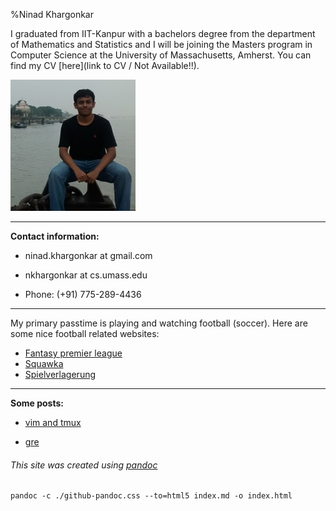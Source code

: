 %Ninad Khargonkar	

I graduated from IIT-Kanpur with a bachelors degree from the department of
Mathematics and Statistics and I will be joining the Masters program in Computer
 Science at the University of Massachusetts, Amherst. 
You can find my CV [here](link to CV / Not Available!!).

![](ninad.jpg)

---

**Contact information:**

 * ninad.khargonkar at gmail.com
 
 * nkhargonkar at cs.umass.edu	
 
 * Phone: (+91) 775-289-4436	

---

My primary passtime is playing and watching football (soccer). Here are
some nice football related websites:

 * [Fantasy premier league](http://fantasy.premierleague.com/)
 * [Squawka](http://www.squawka.com/home/)
 * [Spielverlagerung](http://spielverlagerung.com/)

---

**Some posts:**

- [vim and tmux](vimtmux.html)

- [gre](gre.html)
 
###### This site was created using [pandoc](http://pandoc.org/)

~~~
pandoc -c ./github-pandoc.css --to=html5 index.md -o index.html
~~~
